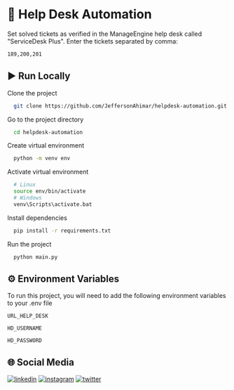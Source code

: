 
# 🤖 Help Desk Automation

Set solved tickets as verified in the ManageEngine help desk called "ServiceDesk Plus".
Enter the tickets separated by comma:

```txt
189,200,201
```


## ▶️ Run Locally

Clone the project

```bash
  git clone https://github.com/JeffersonAhimar/helpdesk-automation.git
```

Go to the project directory

```bash
  cd helpdesk-automation
```

Create virtual environment

```bash
  python -m venv env
```

Activate virtual environment

```bash
  # Linux
  source env/bin/activate
  # Windows
  venv\Scripts\activate.bat
```

Install dependencies

```bash
  pip install -r requirements.txt
```

Run the project

```bash
  python main.py
```


## ⚙️ Environment Variables

To run this project, you will need to add the following environment variables to your .env file

`URL_HELP_DESK`

`HD_USERNAME`

`HD_PASSWORD`


## 🌐 Social Media
[![linkedin](https://img.shields.io/badge/linkedin-0A66C2?style=for-the-badge&logo=linkedin&logoColor=white)](https://www.linkedin.com/in/jefferson-ahimar-huaman-perez-45a642249/)
[![instagram](https://img.shields.io/badge/Instagram-E4405F?style=for-the-badge&logo=instagram&logoColor=white)](https://www.instagram.com/jeffersonahimar/)
[![twitter](https://img.shields.io/badge/twitter-1DA1F2?style=for-the-badge&logo=twitter&logoColor=white)](https://x.com/JeffersonAhimar)

